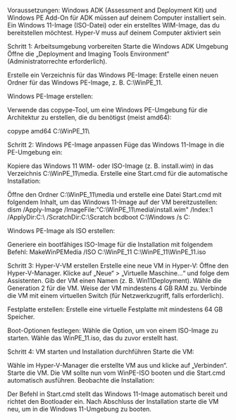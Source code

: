 Voraussetzungen:
Windows ADK (Assessment and Deployment Kit) und Windows PE Add-On für ADK müssen auf deinem Computer installiert sein.
Ein Windows 11-Image (ISO-Datei) oder ein erstelltes WIM-Image, das du bereitstellen möchtest.
Hyper-V muss auf deinem Computer aktiviert sein

Schritt 1: Arbeitsumgebung vorbereiten
Starte die Windows ADK Umgebung
Öffne die „Deployment and Imaging Tools Environment“ (Administratorrechte erforderlich).

Erstelle ein Verzeichnis für das Windows PE-Image:
Erstelle einen neuen Ordner für das Windows PE-Image, z. B. C:\WinPE_11\.

Windows PE-Image erstellen:

Verwende das copype-Tool, um eine Windows PE-Umgebung für die Architektur zu erstellen, die du benötigst (meist amd64):

copype amd64 C:\WinPE_11\

Schritt 2: Windows PE-Image anpassen
Füge das Windows 11-Image in die PE-Umgebung ein:

Kopiere das Windows 11 WIM- oder ISO-Image (z. B. install.wim) in das Verzeichnis C:\WinPE_11\media\.
Erstelle eine Start.cmd für die automatische Installation:

Öffne den Ordner C:\WinPE_11\media und erstelle eine Datei Start.cmd mit folgendem Inhalt, um das Windows 11-Image auf der VM bereitzustellen:
dism /Apply-Image /ImageFile:"C:\WinPE_11\media\install.wim" /Index:1 /ApplyDir:C:\ /ScratchDir:C:\Scratch
bcdboot C:\Windows /s C:

Windows PE-Image als ISO erstellen:

Generiere ein bootfähiges ISO-Image für die Installation mit folgendem Befehl:
MakeWinPEMedia /ISO C:\WinPE_11 C:\WinPE_11\WinPE_11.iso

Schritt 3: Hyper-V-VM erstellen
Erstelle eine neue VM in Hyper-V:
Öffne den Hyper-V-Manager.
Klicke auf „Neue“ > „Virtuelle Maschine...“ und folge dem Assistenten.
Gib der VM einen Namen (z. B. Win11Deployment).
Wähle die Generation 2 für die VM.
Weise der VM mindestens 4 GB RAM zu.
Verbinde die VM mit einem virtuellen Switch (für Netzwerkzugriff, falls erforderlich).

Festplatte erstellen:
Erstelle eine virtuelle Festplatte mit mindestens 64 GB Speicher.

Boot-Optionen festlegen:
Wähle die Option, um von einem ISO-Image zu starten.
Wähle das WinPE_11.iso, das du zuvor erstellt hast.

Schritt 4: VM starten und Installation durchführen
Starte die VM:

Wähle im Hyper-V-Manager die erstellte VM aus und klicke auf „Verbinden“.
Starte die VM. Die VM sollte nun vom WinPE-ISO booten und die Start.cmd automatisch ausführen.
Beobachte die Installation:

Der Befehl in Start.cmd stellt das Windows 11-Image automatisch bereit und richtet den Bootloader ein.
Nach Abschluss der Installation starte die VM neu, um in die Windows 11-Umgebung zu booten.